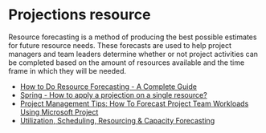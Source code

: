 # Projections resource

Resource forecasting is a method of producing the best possible estimates for future resource needs. These forecasts are used to help project managers and team leaders determine whether or not project activities can be completed based on the amount of resources available and the time frame in which they will be needed.

- [How to Do Resource Forecasting - A Complete Guide](https://www.runn.io/blog/resource-forecasting)
- [Spring - How to apply a projection on a single resource?](https://stackoverflow.com/questions/43555958/spring-how-to-apply-a-projection-on-a-single-resource)
- [Project Management Tips: How To Forecast Project Team Workloads Using Microsoft Project](https://www.youtube.com/watch?v=qWRMRZ-E_ME)
- [Utilization, Scheduling, Resourcing & Capacity Forecasting](https://www.youtube.com/watch?v=m8LLBoQhsMw&t=10s)
